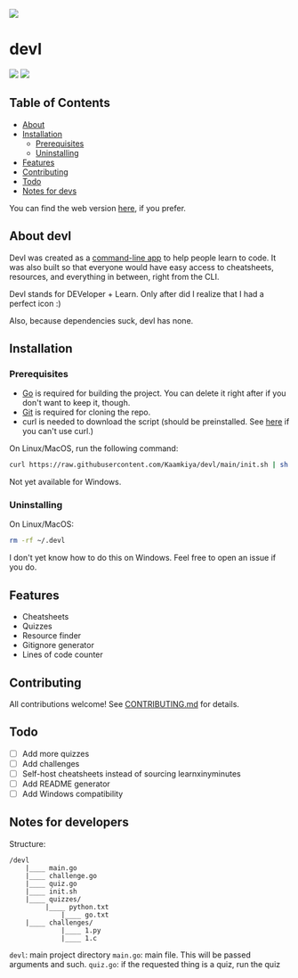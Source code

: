 ![](https://socialify.git.ci/Kaamkiya/devl/image?description=1&font=Rokkitt&forks=1&issues=1&language=1&name=1&owner=1&pattern=Circuit%20Board&pulls=1&stargazers=1&theme=Dark)

# devl

[![](https://img.shields.io/badge/Website-000000.svg?style=for-the-badge&logo=web&logoColor=white)](https://kaamkiya.github.io/devldoc)
![](https://img.shields.io/badge/Made_with_Go-00ADD8.svg?style=for-the-badge&logo=go&logoColor=white)

## Table of Contents
* [About](#about-devl)
* [Installation](#installation)
  * [Prerequisites](#prerequisites)
  * [Uninstalling](#uninstalling)
* [Features](#features)
* [Contributing](#contributing)
* [Todo](#todo)
* [Notes for devs](#notes-for-developers)


You can find the web version [here](https://kaamkiya.github.io/devldoc), if you prefer.

## About devl
Devl was created as a 
[command-line app](https://en.wikipedia.org/wiki/Console_application) to help
people learn to code. It was also built so that everyone would have easy access
to cheatsheets, resources, and everything in between, right from the CLI.

Devl stands for DEVeloper + Learn. Only after did I realize that I had a perfect icon :)

Also, because dependencies suck, devl has none.

## Installation
### Prerequisites
* [Go](https://go.dev/dl) is required for building the project. You can delete it right after if you
don't want to keep it, though.
* [Git](https://git-scm.com/) is required for cloning the repo.
* curl is needed to download the script (should be preinstalled. See [here](#no-curl) if you can't use curl.)

On Linux/MacOS, run the following command:
```bash
curl https://raw.githubusercontent.com/Kaamkiya/devl/main/init.sh | sh
```

Not yet available for Windows.

### Uninstalling

On Linux/MacOS:
```bash
rm -rf ~/.devl
```

I don't yet know how to do this on Windows. Feel free to open an issue if you do.

## Features

* Cheatsheets
* Quizzes
* Resource finder
* Gitignore generator
* Lines of code counter
<!--* Challenges-->

## Contributing
All contributions welcome! See [CONTRIBUTING.md](.github/CONTRIBUTING.md) for details.

## Todo
* [ ] Add more quizzes
* [ ] Add challenges
* [ ] Self-host cheatsheets instead of sourcing learnxinyminutes
* [ ] Add README generator
* [ ] Add Windows compatibility

## Notes for developers
Structure:
```
/devl
    |____ main.go
    |____ challenge.go
    |____ quiz.go
    |____ init.sh
    |____ quizzes/
	     |____ python.txt
             |____ go.txt
    |____ challenges/
             |____ 1.py
             |____ 1.c
```

`devl`: main project directory
`main.go`: main file. This will be passed arguments and such. 
`quiz.go`: if the requested thing is a quiz, run the quiz
